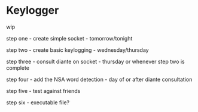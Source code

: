 # Keylogger
wip

step one - create simple socket - tomorrow/tonight

step two - create basic keylogging - wednesday/thursday

step three - consult diante on socket - thursday or whenever step two is complete

step four - add the NSA word detection - day of or after diante consultation

step five - test against friends

step six - executable file?

